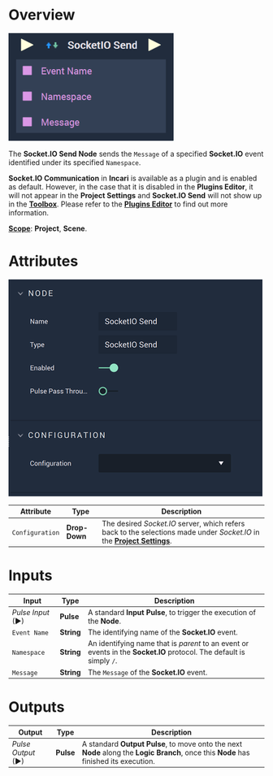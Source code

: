 # Overview

![The Socket.IO Send Node.](../../../.gitbook/assets/socketiosend.png)

The **Socket.IO Send Node** sends the `Message` of a specified **Socket.IO** event identified under its specified `Namespace`. 

**Socket.IO Communication** in **Incari** is available as a plugin and is enabled as default. However, in the case that it is disabled in the **Plugins Editor**, it will not appear in the **Project Settings** and **Socket.IO Send** will not show up in the [**Toolbox**](../../overview.md). Please refer to the [**Plugins Editor**](../../../modules/plugins/communication/socketiomanager.md) to find out more information.

[**Scope**](../overview.md#scopes): **Project**, **Scene**.

# Attributes

![The Socket.IO Send Node Attributes.](../../../.gitbook/assets/socketiosendattributes.png)

|Attribute|Type|Description|
|---|---|---|
|`Configuration`|**Drop-Down**|The desired _Socket.IO_ server, which refers back to the selections made under *Socket.IO* in the [**Project Settings**](../../../modules/project-settings/socketio.md).| 

# Inputs

|Input|Type|Description|
|---|---|---|
|*Pulse Input* (►)|**Pulse**|A standard **Input Pulse**, to trigger the execution of the **Node**.|
|`Event Name`|**String**|The identifying name of the **Socket.IO** event.|
|`Namespace`|**String**| An identifying name that is *parent* to an event or events in the **Socket.IO** protocol. The default is simply `/`.|
|`Message`|**String**|The `Message` of the **Socket.IO** event.|

# Outputs

|Output|Type|Description|
|---|---|---|
|*Pulse Output* (►)|**Pulse**|A standard **Output Pulse**, to move onto the next **Node** along the **Logic Branch**, once this **Node** has finished its execution.|



